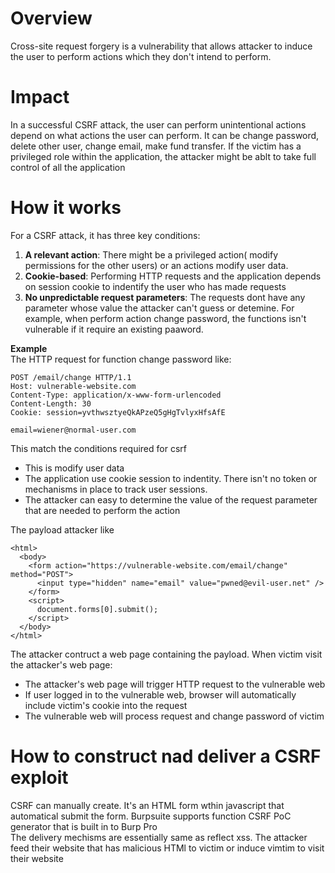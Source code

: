 # Overview  
Cross-site request forgery is a vulnerability that allows attacker to induce the user to perform actions
which they don't intend to perform.  

# Impact  
In a successful CSRF attack, the user can perform unintentional actions depend on what actions the user
can perform. It can be change password, delete other user, change email, make fund transfer. If the 
victim has a privileged role within the application, the attacker might be ablt to take full control
of all the application  

# How it works  
For a CSRF attack, it has three key conditions:  
1. **A relevant action**: There might be a privileged action( modify permissions for the other users) 
or an actions modify user data.  
2. **Cookie-based**: Performing HTTP requests and the application depends on session cookie to indentify
the user who has made requests  
3. **No unpredictable request parameters**: The requests dont have any parameter whose value the attacker
can't guess or detemine. For example, when perform action change password, the functions isn't vulnerable
 if it require an existing paaword.  
 
**Example**  
The HTTP request for function change password like:
```
POST /email/change HTTP/1.1
Host: vulnerable-website.com
Content-Type: application/x-www-form-urlencoded
Content-Length: 30
Cookie: session=yvthwsztyeQkAPzeQ5gHgTvlyxHfsAfE

email=wiener@normal-user.com 
```  
This match the conditions required for csrf  
- This is modify user data  
- The application use cookie session to indentity. There isn't no token or mechanisms in place to track user sessions.
- The attacker can easy to determine the value of the request parameter that are needed to perform the action  

The payload attacker like
```
<html>
  <body>
    <form action="https://vulnerable-website.com/email/change" method="POST">
      <input type="hidden" name="email" value="pwned@evil-user.net" />
    </form>
    <script>
      document.forms[0].submit();
    </script>
  </body>
</html> 
```  
The attacker contruct a web page containing the payload. When victim visit the attacker's web page:
- The attacker's web page will trigger HTTP request to the vulnerable web
- If user logged in to the vulnerable web, browser will automatically include victim's cookie into
the request  
- The vulnerable web will process request and change password of victim  

# How to construct nad deliver a CSRF exploit  
CSRF can manually create. It's an HTML form wthin javascript that automatical submit the form. 
Burpsuite supports function CSRF PoC generator that is built in to Burp Pro  
The delivery mechisms are essentially same as reflect xss. The attacker feed their website 
that has malicious HTMl to victim or induce vimtim to visit their website  



